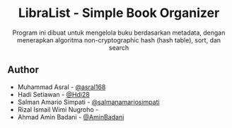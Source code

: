 <h1 align="center">LibraList - Simple Book Organizer</h1>

<p align="center">
Program ini dibuat untuk mengelola buku berdasarkan metadata, dengan menerapkan algoritma non-cryptographic hash (hash table), sort, dan search
</p>


## Author

- Muhammad Asral - [@asral168](https://github.com/asral168)
- Hadi Setiawan - [@Hdi28](https://github.com/Hdi28)
- Salman Amario Simpati - [@salmanamariosimpati](https://github.com/salmanamariosimpati)
- Rizal Ismail Wimi Nugroho - []()
- Ahmad Amin Badani - [@AminBadani](https://github.com/AminBadani)

